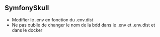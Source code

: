 ## SymfonySkull

- Modifier le .env en fonction du .env.dist
- Ne pas oublie de changer le nom de la bdd dans le .env et .env.dist et dans le docker
